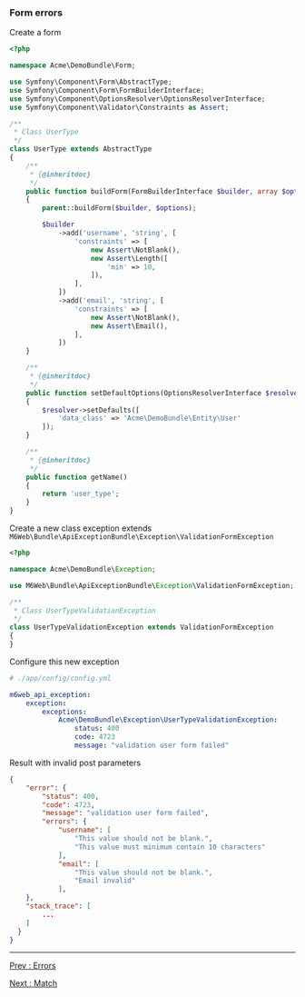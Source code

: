 ### Form errors

Create a form

```php
<?php

namespace Acme\DemoBundle\Form;

use Symfony\Component\Form\AbstractType;
use Symfony\Component\Form\FormBuilderInterface;
use Symfony\Component\OptionsResolver\OptionsResolverInterface;
use Symfony\Component\Validator\Constraints as Assert;

/**
 * Class UserType
 */
class UserType extends AbstractType
{
    /**
     * {@inheritdoc}
     */
    public function buildForm(FormBuilderInterface $builder, array $options)
    {
        parent::buildForm($builder, $options);

        $builder
            ->add('username', 'string', [
                'constraints' => [
                    new Assert\NotBlank(),
                    new Assert\Length([
                        'min' => 10,
                    ]),
                ],
            ])
            ->add('email', 'string', [
                'constraints' => [
                    new Assert\NotBlank(),
                    new Assert\Email(),
                ],
            ])
    }

    /**
     * {@inheritdoc}
     */
    public function setDefaultOptions(OptionsResolverInterface $resolver)
    {
        $resolver->setDefaults([
            'data_class' => 'Acme\DemoBundle\Entity\User'
        ]);
    }

    /**
     * {@inheritdoc}
     */
    public function getName()
    {
        return 'user_type';
    }
}
```

Create a new class exception extends `M6Web\Bundle\ApiExceptionBundle\Exception\ValidationFormException`

```php
<?php 

namespace Acme\DemoBundle\Exception;

use M6Web\Bundle\ApiExceptionBundle\Exception\ValidationFormException;

/**
 * Class UserTypeValidationException
 */
class UserTypeValidationException extends ValidationFormException
{
}
```

Configure this new exception

```yaml
# ./app/config/config.yml

m6web_api_exception:
    exception:
        exceptions:
            Acme\DemoBundle\Exception\UserTypeValidationException:
                status: 400
                code: 4723
                message: "validation user form failed"
```

Result with invalid post parameters

```json
{
    "error": {
        "status": 400,
        "code": 4723,
        "message": "validation user form failed",
        "errors": {
            "username": [
                "This value should not be blank.",
                "This value must minimum contain 10 characters"
            ],
            "email": [
                "This value should not be blank.",
                "Email invalid"
            ],
    },
    "stack_trace": [
        ...
    ]
  }
}
```

---

[Prev : Errors](https://github.com/M6Web/ApiExceptionBundle/blob/master/doc/errors.md)

[Next : Match](https://github.com/M6Web/ApiExceptionBundle/blob/master/doc/match.md)
